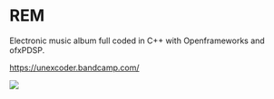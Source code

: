 # REM
Electronic music album full coded in C++  with Openframeworks and ofxPDSP.

https://unexcoder.bandcamp.com/

![](http://f4.bcbits.com/img/a1700666169_10.jpg)

